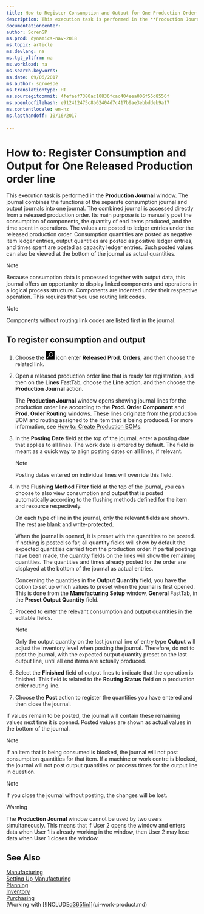 ```yaml
---
title: How to Register Consumption and Output for One Production Order
description: This execution task is performed in the **Production Journal** window. The journal combines the functions of the separate consumption journal and output journals into one journal. The combined journal is accessed directly from a released production order. Its main purpose is to manually post the consumption of components, the quantity of end items produced, and the time spent in operations.
documentationcenter: 
author: SorenGP
ms.prod: dynamics-nav-2018
ms.topic: article
ms.devlang: na
ms.tgt_pltfrm: na
ms.workload: na
ms.search.keywords: 
ms.date: 09/06/2017
ms.author: sgroespe
ms.translationtype: HT
ms.sourcegitcommit: 4fefaef7380ac10836fcac404eea006f55d8556f
ms.openlocfilehash: e912412475c8b62404d7c417b9ae3ebbddeb9a17
ms.contentlocale: en-nz
ms.lasthandoff: 10/16/2017

---
```

# <a name="how-to-register-consumption-and-output-for-one-released-production-order-line"></a>How to: Register Consumption and Output for One Released Production order line
This execution task is performed in the **Production Journal** window. The journal combines the functions of the separate consumption journal and output journals into one journal. The combined journal is accessed directly from a released production order. Its main purpose is to manually post the consumption of components, the quantity of end items produced, and the time spent in operations. The values are posted to ledger entries under the released production order. Consumption quantities are posted as negative item ledger entries, output quantities are posted as positive ledger entries, and times spent are posted as capacity ledger entries. Such posted values can also be viewed at the bottom of the journal as actual quantities.  

> [!NOTE]  
>  Because consumption data is processed together with output data, this journal offers an opportunity to display linked components and operations in a logical process structure. Components are indented under their respective operation. This requires that you use routing link codes.  

> [!NOTE]  
>  Components without routing link codes are listed first in the journal.  

## <a name="to-register-consumption-and-output"></a>To register consumption and output  
1.  Choose the ![Search for Page or Report](media/ui-search/search_small.png "Search for Page or Report icon") icon enter **Released Prod. Orders**, and then choose the related link.  
2.  Open a released production order line that is ready for registration, and then on the **Lines** FastTab, choose the **Line** action, and then choose the **Production Journal** action.  

    The **Production Journal** window opens showing journal lines for the production order line according to the **Prod. Order Component** and **Prod. Order Routing** windows. These lines originate from the production BOM and routing assigned to the item that is being produced. For more information, see [How to: Create Production BOMs](production-how-to-create-routings.md).  

3.  In the **Posting Date** field at the top of the journal, enter a posting date that applies to all lines. The work date is entered by default. The field is meant as a quick way to align posting dates on all lines, if relevant.  

    > [!NOTE]  
    >  Posting dates entered on individual lines will override this field.  

4.  In the **Flushing Method Filter** field at the top of the journal, you can choose to also view consumption and output that is posted automatically according to the flushing methods defined for the item and resource respectively.  

    On each type of line in the journal, only the relevant fields are shown. The rest are blank and write-protected.  

    When the journal is opened, it is preset with the quantities to be posted. If nothing is posted so far, all quantity fields will show by default the expected quantities carried from the production order. If partial postings have been made, the quantity fields on the lines will show the remaining quantities. The quantities and times already posted for the order are displayed at the bottom of the journal as actual entries.  

    Concerning the quantities in the **Output Quantity** field, you have the option to set up which values to preset when the journal is first opened. This is done from the **Manufacturing Setup** window, **General** FastTab, in the **Preset Output Quantity** field. 

5.  Proceed to enter the relevant consumption and output quantities in the editable fields.  

    > [!NOTE]  
    >  Only the output quantity on the last journal line of entry type **Output** will adjust the inventory level when posting the journal. Therefore, do not to post the journal, with the expected output quantity preset on the last output line, until all end items are actually produced.  

6.  Select the **Finished** field of output lines to indicate that the operation is finished. This field is related to the **Routing Status** field on a production order routing line.  
7.  Choose the **Post** action to register the quantities you have entered and then close the journal.  

If values remain to be posted, the journal will contain these remaining values next time it is opened. Posted values are shown as actual values in the bottom of the journal.  

> [!NOTE]  
>   If an item that is being consumed is blocked, the journal will not post consumption quantities for that item. If a machine or work centre is blocked, the journal will not post output quantities or process times for the output line in question.  

> [!NOTE]  
>  If you close the journal without posting, the changes will be lost.  

> [!WARNING]  
>  The **Production Journal** window cannot be used by two users simultaneously. This means that if User 2 opens the window and enters data when User 1 is already working in the window, then User 2 may lose data when User 1 closes the window.  

## <a name="see-also"></a>See Also  
[Manufacturing](production-manage-manufacturing.md)    
[Setting Up Manufacturing](production-configure-production-processes.md)  
[Planning](production-planning.md)      
[Inventory](inventory-manage-inventory.md)  
[Purchasing](purchasing-manage-purchasing.md)  
[Working with [!INCLUDE[d365fin](includes/d365fin_md.md)]](ui-work-product.md)

